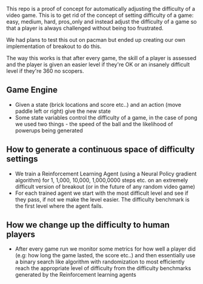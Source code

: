 This repo is a proof of concept for automatically adjusting the difficulty of a video game. This is to get rid of the concept of setting difficulty of a game: easy, medium, hard, pros_only and instead adjust the difficulty of a game so that a player is always challenged without being too frustrated.

We had plans to test this out on pacman but ended up creating our own implementation of breakout to do this.

The way this works is that after every game, the skill of a player is assessed and the player is given an easier level if they're OK or an insanely difficult level if they're 360 no scopers. 

## Game Engine
* Given a state (brick locations and score etc..) and an action (move paddle left or right) give the new state
* Some state variables control the difficulty of a game, in the case of pong we used two things - the speed of the ball and the likelihood of powerups being generated

## How to generate a continuous space of difficulty settings
* We train a Reinforcement Learning Agent (using a Neural Policy gradient algorithm) for 1, 1,000, 10,000, 1,000,0000 steps etc. on an extremely difficult version of breakout (or in the future of any random video game) 
* For each trained agent we start with the most difficult level and see if they pass, if not we make the level easier. The difficulty benchmark is the first level where the agent fails. 

## How we change up the difficulty to human players
* After every game run we monitor some metrics for how well a player did (e.g: how long the game lasted, the score etc..) and then essentially use a binary search like algorithm with randomization to most efficiently reach the appropriate level of difficulty from the difficulty benchmarks generated by the Reinforcement learning agents
